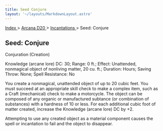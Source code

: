 ```yaml
---
title: Seed Conjure
layout: '~/layouts/MarkdownLayout.astro'
---
```


[ Index ](/) > [ Arcana D20 ](/arcana.d20.srd) > [ Incantations ](/arcana.d20.srd/incantations) > Seed: Conjure

##  Seed: Conjure

Conjuration (Creation)

Knowledge (arcane lore) DC: 30; Range: 0 ft.; Effect: Unattended, nonmagical
object of nonliving matter, 20 cu. ft.; Duration: Hours; Saving Throw: None;
Spell Resistance: No

You create a nonmagical, unattended object of up to 20 cubic feet. You must
succeed at an appropriate skill check to make a complex item, such as a Craft
(mechanical) check to make a motorcycle. The object can be composed of any
organic or manufactured subtance (or combination of substances) with a
hardness of 10 or less. For each additional cubic foot of matter created,
increase the Knowledge (arcane lore) DC by +2.

Attempting to use any created object as a material component causes the spell
or incantation to fail and the object to disappear.

